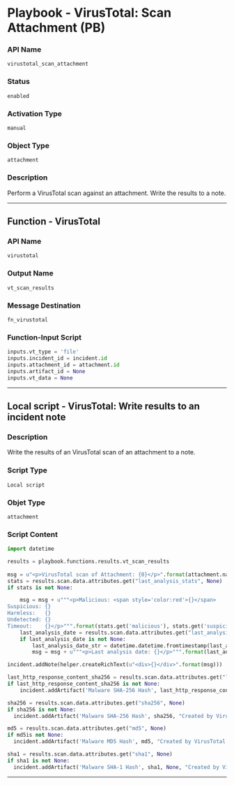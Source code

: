 <!--
    DO NOT MANUALLY EDIT THIS FILE
    THIS FILE IS AUTOMATICALLY GENERATED WITH resilient-sdk codegen
    Generated with resilient-sdk v49.0.4368
-->

# Playbook - VirusTotal: Scan Attachment (PB)

### API Name
`virustotal_scan_attachment`

### Status
`enabled`

### Activation Type
`manual`

### Object Type
`attachment`

### Description
Perform a VirusTotal scan against an attachment.  Write the results to a note.


---
## Function - VirusTotal

### API Name
`virustotal`

### Output Name
`vt_scan_results`

### Message Destination
`fn_virustotal`

### Function-Input Script
```python
inputs.vt_type = 'file'
inputs.incident_id = incident.id
inputs.attachment_id = attachment.id
inputs.artifact_id = None
inputs.vt_data = None
```

---

## Local script - VirusTotal: Write results to an incident note

### Description
Write the results of an VirusTotal scan of an attachment to a note.

### Script Type
`Local script`

### Objet Type
`attachment`

### Script Content
```python
import datetime

results = playbook.functions.results.vt_scan_results
  
msg = u"<p>VirusTotal scan of Attachment: {0}</p>".format(attachment.name)
stats = results.scan.data.attributes.get("last_analysis_stats", None)
if stats is not None:

    msg = msg + u"""<p>Malicious: <span style='color:red'>{}</span>
Suspicious: {}
Harmless:   {}
Undetected: {}
Timeout:    {}</p>""".format(stats.get('malicious'), stats.get('suspicious'),stats.get('harmless'), stats.get('undetected'), stats.get('timeout'))
    last_analysis_date = results.scan.data.attributes.get("last_analysis_date", None)
    if last_analysis_date is not None:
        last_analysis_date_str = datetime.datetime.fromtimestamp(last_analysis_date).strftime('%Y-%b-%d %H:%M:%S')
        msg = msg + u"""<p>Last analysis date: {}</p>""".format(last_analysis_date_str)

incident.addNote(helper.createRichText(u"<div>{}</div>".format(msg)))

last_http_response_content_sha256 = results.scan.data.attributes.get("last_http_response_content_sha256", None)
if last_http_response_content_sha256 is not None:
    incident.addArtifact('Malware SHA-256 Hash', last_http_response_content_sha256, "Created by VirusTotal scan of artifact type: {0} value: {1}".format(artifact.type, artifact.value))

sha256 = results.scan.data.attributes.get("sha256", None) 
if sha256 is not None:
  incident.addArtifact('Malware SHA-256 Hash', sha256, "Created by VirusTotal scan of artifact type: {0} value: {1}".format(artifact.type, artifact.value))

md5 = results.scan.data.attributes.get("md5", None)
if md5is not None:
  incident.addArtifact('Malware MD5 Hash', md5, "Created by VirusTotal scan of artifact type: {0} value: {1}".format(artifact.type, artifact.value))

sha1 = results.scan.data.attributes.get("sha1", None)
if sha1 is not None:
  incident.addArtifact('Malware SHA-1 Hash', sha1, None, "Created by VirusTotal scan of artifact type: {0} value: {1}".format(artifact.type, artifact.value))

```

---
